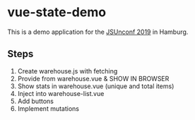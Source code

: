 # vue-state-demo

This is a demo application for the [JSUnconf 2019](https://2019.jsunconf.eu/) in Hamburg.

## Steps

1. Create warehouse.js with fetching
2. Provide from warehouse.vue & SHOW IN BROWSER
3. Show stats in warehouse.vue (unique and total items)
4. Inject into warehouse-list.vue
5. Add buttons
6. Implement mutations
